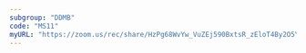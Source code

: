 ```yaml
---
subgroup: "DDMB"
code: "MS11"
myURL: "https://zoom.us/rec/share/HzPg68WvYw_VuZEj590BxtsR_zEloT4By2O5YA-FMK-CNU4L0YCuP4pLzgL4i66w.koZ2qGFdCUwcLb4N"
---
```

